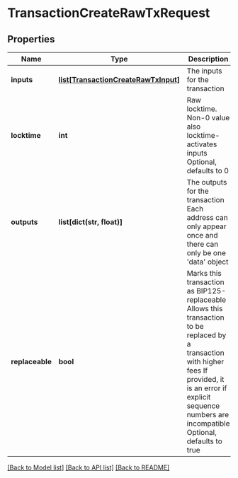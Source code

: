 # TransactionCreateRawTxRequest

## Properties
Name | Type | Description | Notes
------------ | ------------- | ------------- | -------------
**inputs** | [**list[TransactionCreateRawTxInput]**](TransactionCreateRawTxInput.md) | The inputs for the transaction | 
**locktime** | **int** | Raw locktime. Non-0 value also locktime-activates inputs Optional, defaults to 0 | [optional] 
**outputs** | **list[dict(str, float)]** | The outputs for the transaction Each address can only appear once and there can only be one &#x27;data&#x27; object | 
**replaceable** | **bool** | Marks this transaction as BIP125-replaceable Allows this transaction to be replaced by a transaction with higher fees If provided, it is an error if explicit sequence numbers are incompatible Optional, defaults to true | [optional] 

[[Back to Model list]](../README.md#documentation-for-models) [[Back to API list]](../README.md#documentation-for-api-endpoints) [[Back to README]](../README.md)

